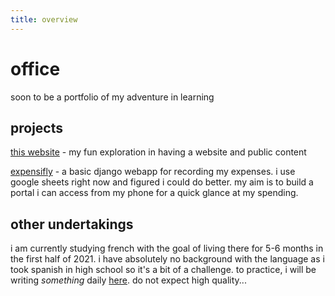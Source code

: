 ```yaml
---
title: overview
---
```


# office


soon to be a portfolio of my adventure in learning


## projects
[this website](/) - my fun exploration in having a website and public content


[expensifly](https://github.com/forgxyz/expensifly) - a basic django webapp for recording my expenses. i use google sheets right now and figured i could do better. my aim is to build a portal i can access from my phone for a quick glance at my spending.


## other undertakings
i am currently studying french with the goal of living there for 5-6 months in the first half of 2021. i have absolutely no background with the language as i took spanish in high school so it's a bit of a challenge. to practice, i will be writing *something* daily [here](dailywriteup). do not expect high quality...
